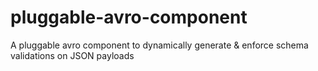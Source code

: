 # pluggable-avro-component
A pluggable avro component to dynamically generate &amp; enforce schema validations on JSON payloads
